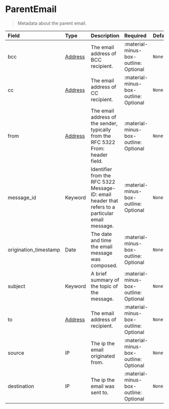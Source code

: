 [comment]: # (AUTOGENERATED MARKDOWN CONTENT)
# ParentEmail
> Metadata about the parent email.

| Field | Type | Description | Required | Default |
| :--- | :--- | :--- | :--- | :--- |
| bcc | [Address](/howler/odm/class/address) | The email address of BCC recipient. | :material-minus-box-outline: Optional | `None` |
| cc | [Address](/howler/odm/class/address) | The email address of CC recipient. | :material-minus-box-outline: Optional | `None` |
| from | [Address](/howler/odm/class/address) | The email address of the sender, typically from the RFC 5322 From: header field. | :material-minus-box-outline: Optional | `None` |
| message_id | Keyword | Identifier from the RFC 5322 Message-ID: email header that refers to a particular email message. | :material-minus-box-outline: Optional | `None` |
| origination_timestamp | Date | The date and time the email message was composed. | :material-minus-box-outline: Optional | `None` |
| subject | Keyword | A brief summary of the topic of the message. | :material-minus-box-outline: Optional | `None` |
| to | [Address](/howler/odm/class/address) | The email address of recipient. | :material-minus-box-outline: Optional | `None` |
| source | IP | The ip the email originated from. | :material-minus-box-outline: Optional | `None` |
| destination | IP | The ip the email was sent to. | :material-minus-box-outline: Optional | `None` |